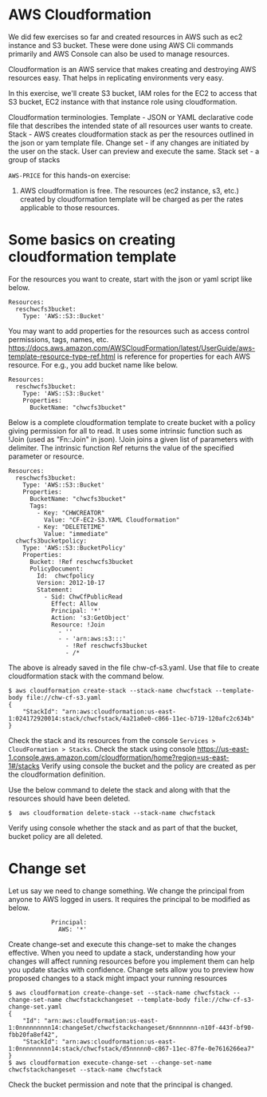 # AWS Cloudformation
We did few exercises so far and created resources in AWS such as ec2 instance and S3 bucket.  These were done using AWS Cli commands primarily and AWS Console can also be used to manage resources.

Cloudformation is an AWS service that makes creating and destroying AWS resources easy.  That helps in replicating environments very easy.

In this exercise, we'll create S3 bucket, IAM roles for the EC2 to access that S3 bucket, EC2 instance with that instance role using cloudformation.

Cloudformation  terminologies.
Template - JSON or YAML declarative code file that describes the intended state of all resources user wants to create. 
Stack - AWS creates cloudformation stack as per the resources outlined in the json or yam template file.
Change set - if any changes are initiated by the user on the stack. User can preview and execute the same.
Stack set - a group of stacks

`AWS-PRICE` for this hands-on exercise:
  1. AWS cloudformation is free.  The resources (ec2 instance, s3, etc.) created by cloudformation template will be charged as per the rates applicable to those resources.
  
# Some basics on creating cloudformation template
For the resources you want to create, start with the json or yaml script like below.
```
Resources:
  reschwcfs3bucket:
    Type: 'AWS::S3::Bucket'
```

You may want to add properties for the resources such as access control permissions, tags, names, etc. https://docs.aws.amazon.com/AWSCloudFormation/latest/UserGuide/aws-template-resource-type-ref.html is reference for properties for each AWS resource. For e.g., you add bucket name like below.

```
Resources:
  reschwcfs3bucket:
    Type: 'AWS::S3::Bucket'
    Properties:
      BucketName: "chwcfs3bucket"
```

Below is a complete cloudformation template to create bucket with a policy giving permission for all to read.  It uses some intrinsic function such as !Join  (used as "Fn::Join" in json).  !Join joins a given list of parameters with delimiter.  The intrinsic function Ref returns the value of the specified parameter or resource.

```
Resources:
  reschwcfs3bucket:
    Type: 'AWS::S3::Bucket'
    Properties:
      BucketName: "chwcfs3bucket"
      Tags: 
        - Key: "CHWCREATOR"
          Value: "CF-EC2-S3.YAML Cloudformation"
        - Key: "DELETETIME"
          Value: "immediate"
  chwcfs3bucketpolicy:
    Type: 'AWS::S3::BucketPolicy'
    Properties:
      Bucket: !Ref reschwcfs3bucket
      PolicyDocument:
        Id:  chwcfpolicy
        Version: 2012-10-17
        Statement:
          - Sid: ChwCfPublicRead
            Effect: Allow
            Principal: '*'
            Action: 's3:GetObject'
            Resource: !Join 
              - ''
              - - 'arn:aws:s3:::'
                - !Ref reschwcfs3bucket 
                - /*
```

The above is already saved in the file chw-cf-s3.yaml.  Use that file to create cloudformation stack with the command below.

```
$ aws cloudformation create-stack --stack-name chwcfstack --template-body file://chw-cf-s3.yaml
{
    "StackId": "arn:aws:cloudformation:us-east-1:024172920014:stack/chwcfstack/4a21a0e0-c866-11ec-b719-120afc2c634b"
}
```
Check the stack and its resources from the console `Services > CloudFormation > Stacks`.
Check the stack using console https://us-east-1.console.aws.amazon.com/cloudformation/home?region=us-east-1#/stacks
Verify using console the bucket and the policy are created as per the cloudformation definition.

Use the below command to delete the stack and along with that the resources should have been deleted.
```
$  aws cloudformation delete-stack --stack-name chwcfstack
```
Verify using console whether the stack and as part of that the bucket, bucket policy are all deleted.

# Change set
Let us say we need to change something.  We change the principal from anyone to AWS logged in users.  It requires the principal to be modified as below.
```
            Principal:
              AWS: '*'
```

Create change-set and execute this change-set to make the changes effective.  When you need to update a stack, understanding how your changes will affect running resources before you implement them can help you update stacks with confidence. Change sets allow you to preview how proposed changes to a stack might impact your running resources
```
$ aws cloudformation create-change-set --stack-name chwcfstack --change-set-name chwcfstackchangeset --template-body file://chw-cf-s3-change-set.yaml
{
    "Id": "arn:aws:cloudformation:us-east-1:0nnnnnnnnn14:changeSet/chwcfstackchangeset/6nnnnnnn-n10f-443f-bf90-fbb20fa8ef42",
    "StackId": "arn:aws:cloudformation:us-east-1:0nnnnnnnnn14:stack/chwcfstack/d5nnnnn0-c867-11ec-87fe-0e7616266ea7"
}
$ aws cloudformation execute-change-set --change-set-name chwcfstackchangeset --stack-name chwcfstack
```

Check the bucket permission and note that the principal is changed.